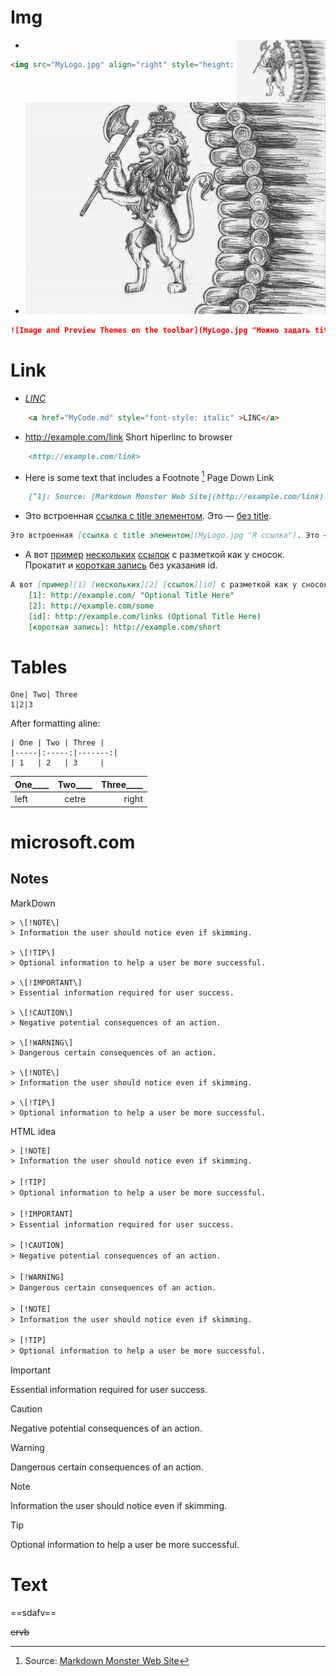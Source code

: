 # Img
* <img src="MyLogo.jpg" align="right" style="height: 100px" alt="Можно задать title"/>
```html
<img src="MyLogo.jpg" align="right" style="height: 100px" alt="Можно задать title"/>

```
* ![Image and Preview Themes on the toolbar](MyLogo.jpg "Можно задать title") 

```markdown
![Image and Preview Themes on the toolbar](MyLogo.jpg "Можно задать title")
```
# Link 

* <a href="MyCode.md" style="font-style: italic" >LINC</a>
```html
    <a href="MyCode.md" style="font-style: italic" >LINC</a>
```
* <http://example.com/link> Short hiperlinc to browser

```markdown
    <http://example.com/link>
```
* Here is some text that includes a Footnote [^1] Page Down Link

```markdown
    [^1]: Source: [Markdown Monster Web Site](http://example.com/link)
```

  [^1]: Source: [Markdown Monster Web Site](http://example.com/link)

* Это встроенная [ссылка с title элементом](MyLogo.jpg "Я ссылка"). Это — [без title](MyLogo.jpg).
```markdown
Это встроенная [ссылка с title элементом](MyLogo.jpg "Я ссылка"). Это — [без title](MyLogo.jpg).
```
* А вот [пример][1] [нескольких][2] [ссылок][id] с разметкой как у сносок. Прокатит и [короткая запись][] без указания id.
```markdown
А вот [пример][1] [нескольких][2] [ссылок][id] с разметкой как у сносок. Прокатит и [короткая запись][] без указания id.
    [1]: http://example.com/ "Optional Title Here"
    [2]: http://example.com/some
    [id]: http://example.com/links (Optional Title Here)
    [короткая запись]: http://example.com/short
```
[1]: http://example.com/ "Optional Title Here"
[2]: http://example.com/some
[id]: http://example.com/links (Optional Title Here)
[короткая запись]: http://example.com/short

# Tables

    One| Two| Three
    1|2|3

After formatting aline:

    | One | Two | Three |
    |-----|:-----:|-------:|
    | 1   | 2   | 3     |

| One____ | Two____ | Three____ |
|-----|:-----:|-------:|
| left   | cetre   | right     |

# microsoft.com

## Notes 
MarkDown
```markdon
> \[!NOTE\]
> Information the user should notice even if skimming.

> \[!TIP\]
> Optional information to help a user be more successful.

> \[!IMPORTANT\]
> Essential information required for user success.

> \[!CAUTION\]
> Negative potential consequences of an action.

> \[!WARNING\]
> Dangerous certain consequences of an action.

> \[!NOTE\]
> Information the user should notice even if skimming.

> \[!TIP\]
> Optional information to help a user be more successful.
```
HTML idea
```html
> [!NOTE]
> Information the user should notice even if skimming.

> [!TIP]
> Optional information to help a user be more successful.

> [!IMPORTANT]
> Essential information required for user success.

> [!CAUTION]
> Negative potential consequences of an action.

> [!WARNING]
> Dangerous certain consequences of an action.

> [!NOTE]
> Information the user should notice even if skimming.

> [!TIP]
> Optional information to help a user be more successful.
```

> [!IMPORTANT]
> Essential information required for user success.

> [!CAUTION]
> Negative potential consequences of an action.

> [!WARNING]
> Dangerous certain consequences of an action.

> [!NOTE]
> Information the user should notice even if skimming.

> [!TIP]
> Optional information to help a user be more successful.

# Text

==sdafv==

~~ervb~~



